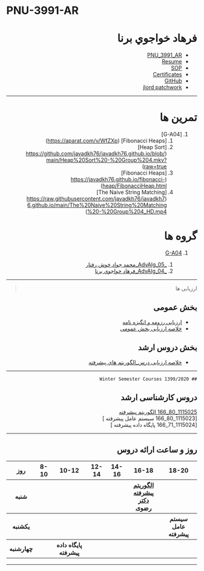 # PNU-3991-AR
<div dir="rtl">


# فرهاد خواجوي برنا
- [PNU_3991_AR](https://github.com/farhad6996/PNU-3991-AR)
- [Resume](https://farhad6996.github.io/) 
- [SOP](https://farhad6996.github.io/SOP/)
- [Certificates](https://github.com/farhad6996/PNU-3991-AR/blob/main/CERTIFICATE.pdf)
- [GitHub](https://github.com/farhad6996)
- [jlord patchwork](https://github.com/farhad6996/PNU-3991-AR/blob/main/patchwork.png)
------------------

# تمرین ها
1. [G-A04]
    1. [Fibonacci Heaps] (https://aparat.com/v/WfZXp)
    1. [Heap Sort] (https://github.com/javadkh76/javadkh76.github.io/blob/main/Heap%20Sort%20-%20Group%204.mkv?raw=true)
    1. [Fibonacci Heaps] (https://javadkh76.github.io/fibonacci-heap/FibonacciHeap.html)
    1. [The Naive String Matching] (https://raw.githubusercontent.com/javadkh76/javadkh76.github.io/main/The%20Naive%20String%20Matching%20-%20Group%204_HD.mp4)
# گروه ها
1. [G-A04](https://github.com/AliRazavi-edu/PNU_3991/tree/master/_MSc/AdvancedAlgorithms/1115025_80)

    1. [_AdvAlg_05_محمد جواد خوش رفتار](https://github.com/AliRazavi-edu/PNU_3991/tree/master/_MSc/AdvancedAlgorithms/1115025_80/06_%D9%85%D8%AD%D9%85%D8%AF%D8%AC%D9%88%D8%A7%D8%AF%20%D8%AE%D9%88%D8%B4%20%D8%B1%D9%81%D8%AA%D8%A7%D8%B1)    
    1. [_AdvAlg_04_فرهاد خواجوي برنا](https://github.com/AliRazavi-edu/PNU_3991/tree/master/_MSc/AdvancedAlgorithms/1115025_80/05_%D9%81%D8%B1%D9%87%D8%A7%D8%AF%20%D8%AE%D9%88%D8%A7%D8%AC%D9%88%D9%8A%20%D8%A8%D8%B1%D9%86%D8%A7)
 ------------------
> ارزیابی ها

##  بخش عمومی
- [ارزیابی رزومه و انگیزه نامه](https://github.com/farhad6996/PNU-3991-AR/blob/main/Resume%20evaluation.pdf)
- [خلاصه ارزیابی بخش عمومی](https://github.com/farhad6996/PNU-3991-AR/blob/main/General%20evaluation.pdf)

##  بخش دروس ارشد
- [خلاصه ارزیابی درس_الگوريتم هاي پيشرفته](https://github.com/farhad6996/PNU-3991-AR/blob/main/Lesson%20evaluation1.pdf)

------------------
 
 
    ## Winter Semester Courses 1399/2020

## دروس کارشناسی ارشد

[1115025_80_166   الگوریتم پیشرفته ](https://github.com/AliRazavi-edu/PNU_3991/tree/master/_MSc/AdvancedAlgorithms)
<br>
[1115023_80_166 سیستم عامل پیشرفته ]
<br>
[1115024_71_166 پایگاه داده پیشرفته ]
<br>

--------------

## روز و ساعت ارائه دروس

<table style="width:100%">
  <tr>
    <th>18-20</th>
    <th>16-18</th>
    <th>14-16</th>
    <th>12-14</th>
    <th>10-12</th>
    <th>8-10</th>
    <th>روز</th>
    </tr>
   <tr>
    <th></th>
    <th><a href="https://github.com/AliRazavi-edu/PNU_3991/tree/master/_MSc/AdvancedAlgorithms" >الگوریتم پیشرفته<br>دکتر رضوی</th>
    <th></th>
    <th></th>
    <th></th>
    <th></th>
    <th>شنبه</th>
   </tr>
   </tr>
   <tr>
    <th>سیستم عامل پیشرفته</th>
    <th></th>
    <th></th>
    <th></th>
    <th></th>
    <th></th>
    <th>يكشنبه</th>
  </tr>
  </tr>
   <tr>
    <th></th>
    <th></th>
    <th></th>
    <th></th>
    <th>پایگاه داده پیشرفته</th>
    <th></th>
    <th>چهارشنبه</th>
  </tr>
  </table>

--------------
